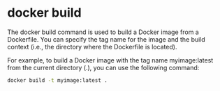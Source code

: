 # docker build

The docker build command is used to build a Docker image from a Dockerfile. You can specify the tag name for the image and the build context (i.e., the directory where the Dockerfile is located).

For example, to build a Docker image with the tag name myimage:latest from the current directory (.), you can use the following command:

```cmd
docker build -t myimage:latest .
```
